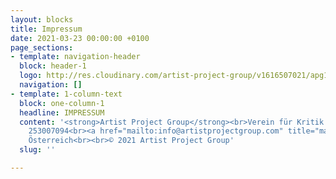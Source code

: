 ```yaml
---
layout: blocks
title: Impressum
date: 2021-03-23 00:00:00 +0100
page_sections:
- template: navigation-header
  block: header-1
  logo: http://res.cloudinary.com/artist-project-group/v1616507021/apg1/Artboard_1_1000x250_ibvkui.png
  navigation: []
- template: 1-column-text
  block: one-column-1
  headline: IMPRESSUM
  content: '<strong>Artist Project Group</strong><br>Verein für Kritik und Produktion<br><br>ZVR-Number:
    253007094<br><a href="mailto:info@artistprojectgroup.com" title="mail info">info@artistprojectgroup.com</a><br>Wien,
    Österreich<br><br>© 2021 Artist Project Group'
  slug: ''

---
```


